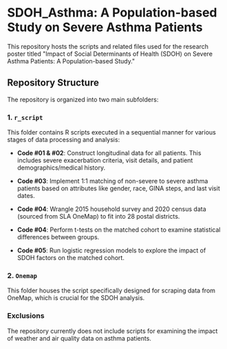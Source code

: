 # SDOH_Asthma: A Population-based Study on Severe Asthma Patients

This repository hosts the scripts and related files used for the research poster titled "Impact of Social Determinants of Health (SDOH) on Severe Asthma Patients: A Population-based Study."

## Repository Structure

The repository is organized into two main subfolders:

### 1. `r_script`

This folder contains R scripts executed in a sequential manner for various stages of data processing and analysis:

- **Code #01 & #02**: Construct longitudinal data for all patients. This includes severe exacerbation criteria, visit details, and patient demographics/medical history.
  
- **Code #03**: Implement 1:1 matching of non-severe to severe asthma patients based on attributes like gender, race, GINA steps, and last visit dates.

- **Code #04**: Wrangle 2015 household survey and 2020 census data (sourced from SLA OneMap) to fit into 28 postal districts.
  
- **Code #04**: Perform t-tests on the matched cohort to examine statistical differences between groups.

- **Code #05**: Run logistic regression models to explore the impact of SDOH factors on the matched cohort.

### 2. `Onemap`

This folder houses the script specifically designed for scraping data from OneMap, which is crucial for the SDOH analysis.

### Exclusions

The repository currently does not include scripts for examining the impact of weather and air quality data on asthma patients.
